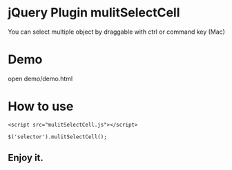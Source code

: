 # jQuery Plugin mulitSelectCell
You can select multiple object by draggable with  ctrl or command key (Mac)

# Demo
 open demo/demo.html
# How to use
    <script src="mulitSelectCell.js"></script>
    
    $('selector').mulitSelectCell();
## Enjoy it.
  
